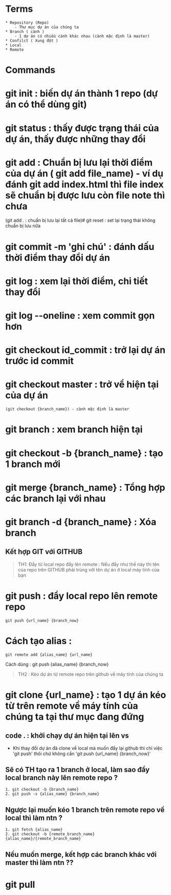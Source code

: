# Terms

    * Repository (Repo)
        - Thư mục dự án của chúng ta
    * Branch ( cành )
        - 1 dự án có nhiều cành khác nhau (cành mặc định là master)
    * Confilct ( Xung đột )
    * Local
    * Remote
# Commands

# git init : biến dự án thành 1 repo (dự án có thể dùng git)
# git status : thấy được trạng thái của dự án, thấy được những thay đổi
# git add : Chuẩn bị lưu lại thời điểm của dự án ( git add file_name) -  ví dụ đánh git add index.html thì file index sẽ chuẩn bị được lưu còn file note thì chưa 
(git add . : chuẩn bị lưu lại tất cả file)# git reset : set lại trạng thái không chuẩn bị lưu nữa
# git commit -m 'ghi chú' : đánh dấu thời điểm thay đổi dự án
# git log : xem lại thời điểm, chi tiết thay đổi
# git log --oneline : xem commit gọn hơn
# git checkout id_commit : trở lại dự án trước id commit
# git checkout master : trở về hiện tại của dự án
    (git checkout {branch_name}) - cành mặc định là master
# git branch : xem branch hiện tại
# git checkout -b {branch_name} : tạo 1 branch mới
# git merge {branch_name} : Tổng hợp các branch lại với nhau
# git branch -d {branch_name} : Xóa branch

## Kết hợp GIT với GITHUB
> TH1: Đẩy từ local repo đẩy lên remote : Nếu đẩy như thế này thì tên của repo trên GITHUB phải trùng với tên dự án ở local máy tính của bạn
# git push : đẩy local repo lên remote repo
    git push {url_name} {branch_now}
# Cách tạo alias : 
    git remote add {alias_name} {url_name}
   Cách dùng : git push {alias_name} {branch_now}

> TH2 : Kéo dự án từ remote repo trên github về máy tính của chúng ta
# git clone {url_name} : tạo 1 dự án kéo từ trên remote về máy tính của chúng ta tại thư mục đang đứng

## code . : khởi chạy dự án hiện tại lên vs

- Khi thay đổi dự án đã clone về local mà muốn đẩy lại github thì chỉ việc 'git push' thôi chứ không cần 'git push {url_name} {branch_now}' 
## Sẽ có TH tạo ra 1 branch ở local, làm sao đẩy local branch này lên remote repo ?

    1. git checkout -b {branch_name}
    2. git push -s {alias_name} {branch_name}

## Ngược lại muốn kéo 1 branch trên remote repo về local thì làm ntn ?

    1. git fetch {alias_name}
    2. git checkout -b {remote_branch_name}{alias_name}/{remote_branch_name}

## Nếu muốn merge, kết hợp các branch khác với master thì làm ntn ??

# git pull

